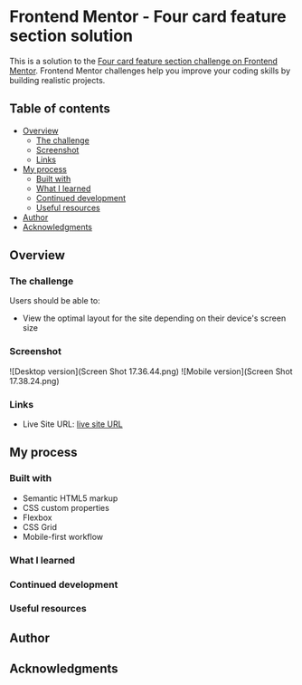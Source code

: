 # Frontend Mentor - Four card feature section solution

This is a solution to the [Four card feature section challenge on Frontend Mentor](https://www.frontendmentor.io/challenges/four-card-feature-section-weK1eFYK). Frontend Mentor challenges help you improve your coding skills by building realistic projects. 

## Table of contents

- [Overview](#overview)
  - [The challenge](#the-challenge)
  - [Screenshot](#screenshot)
  - [Links](#links)
- [My process](#my-process)
  - [Built with](#built-with)
  - [What I learned](#what-i-learned)
  - [Continued development](#continued-development)
  - [Useful resources](#useful-resources)
- [Author](#author)
- [Acknowledgments](#acknowledgments)


## Overview

### The challenge

Users should be able to:

- View the optimal layout for the site depending on their device's screen size

### Screenshot

![Desktop version](Screen Shot 17.36.44.png)
![Mobile version](Screen Shot 17.38.24.png)


### Links

- Live Site URL: [live site URL](https://)

## My process

### Built with

- Semantic HTML5 markup
- CSS custom properties
- Flexbox
- CSS Grid
- Mobile-first workflow

### What I learned



### Continued development



### Useful resources



## Author



## Acknowledgments

